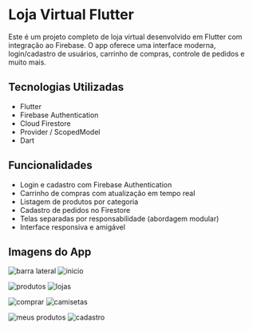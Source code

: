 # Loja Virtual Flutter

Este é um projeto completo de loja virtual desenvolvido em Flutter com integração ao Firebase.
O app oferece uma interface moderna, login/cadastro de usuários, carrinho de compras, controle de pedidos e muito mais.

## Tecnologias Utilizadas

- Flutter
- Firebase Authentication
- Cloud Firestore
- Provider / ScopedModel
- Dart

## Funcionalidades

- Login e cadastro com Firebase Authentication
- Carrinho de compras com atualização em tempo real
- Listagem de produtos por categoria
- Cadastro de pedidos no Firestore
- Telas separadas por responsabilidade (abordagem modular)
- Interface responsiva e amigável

## Imagens do App

![barra lateral](https://github.com/user-attachments/assets/f349680b-dc8d-4ae1-ac2f-6df109aadf4c)
![inicio](https://github.com/user-attachments/assets/0edc7b8e-0fcc-42c3-8135-096de20967db)

![produtos](https://github.com/user-attachments/assets/6a15bee7-cc20-441a-af51-a73c7ed07b37)
![lojas](https://github.com/user-attachments/assets/63cc18af-72fe-4f08-bed6-72baa797fc7e)

![comprar](https://github.com/user-attachments/assets/8e4a42d3-77cf-4175-87c8-56ad8d9eaaa8)
![camisetas](https://github.com/user-attachments/assets/0ba010bd-ed05-40ac-a929-d51b6b1dca82)

![meus produtos](https://github.com/user-attachments/assets/9870b2fc-c69c-4ca5-a375-81e3d02409d8)
![cadastro](https://github.com/user-attachments/assets/ac48968d-d48c-457c-a059-2070fc09540a)


